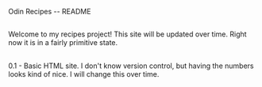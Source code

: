 Odin Recipes -- README
##
Welcome to my recipes project! This site  will be updated over time. Right now it is in a fairly primitive state.
##
0.1 - Basic HTML site. I don't know version control, but having the numbers looks kind of nice. I will change this over time.


